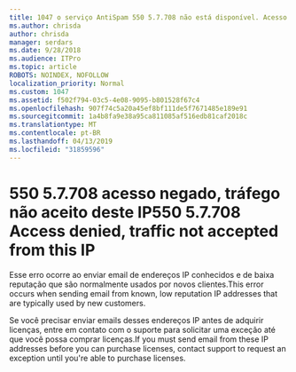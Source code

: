 ```yaml
---
title: 1047 o serviço AntiSpam 550 5.7.708 não está disponível. Acesso negado, tráfego não aceito deste IP
ms.author: chrisda
author: chrisda
manager: serdars
ms.date: 9/28/2018
ms.audience: ITPro
ms.topic: article
ROBOTS: NOINDEX, NOFOLLOW
localization_priority: Normal
ms.custom: 1047
ms.assetid: f502f794-03c5-4e08-9095-b801528f67c4
ms.openlocfilehash: 907f74c5a20a45ef8bf111de5f7671485e189e91
ms.sourcegitcommit: 1a4b8fa9e38a95ca811085af516edb81caf2018c
ms.translationtype: MT
ms.contentlocale: pt-BR
ms.lasthandoff: 04/13/2019
ms.locfileid: "31859596"
---
```

# <a name="550-57708-access-denied-traffic-not-accepted-from-this-ip"></a><span data-ttu-id="31078-103">550 5.7.708 acesso negado, tráfego não aceito deste IP</span><span class="sxs-lookup"><span data-stu-id="31078-103">550 5.7.708 Access denied, traffic not accepted from this IP</span></span>

<span data-ttu-id="31078-104">Esse erro ocorre ao enviar email de endereços IP conhecidos e de baixa reputação que são normalmente usados por novos clientes.</span><span class="sxs-lookup"><span data-stu-id="31078-104">This error occurs when sending email from known, low reputation IP addresses that are typically used by new customers.</span></span>

<span data-ttu-id="31078-105">Se você precisar enviar emails desses endereços IP antes de adquirir licenças, entre em contato com o suporte para solicitar uma exceção até que você possa comprar licenças.</span><span class="sxs-lookup"><span data-stu-id="31078-105">If you must send email from these IP addresses before you can purchase licenses, contact support to request an exception until you're able to purchase licenses.</span></span>
